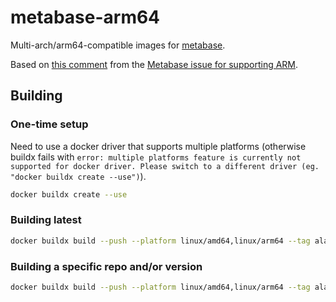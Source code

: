 # metabase-arm64

Multi-arch/arm64-compatible images for [metabase](https://hub.docker.com/r/metabase/metabase).

Based on [this comment](https://github.com/metabase/metabase/issues/13119#issuecomment-1000350647) from the [Metabase issue for supporting ARM](https://github.com/metabase/metabase/issues/13119).

## Building

### One-time setup

Need to use a docker driver that supports multiple platforms (otherwise buildx fails with `error: multiple platforms feature is currently not supported for docker driver. Please switch to a different driver (eg. "docker buildx create --use")`).

```sh
docker buildx create --use
```

### Building latest

```sh
docker buildx build --push --platform linux/amd64,linux/arm64 --tag alatook1981/metabase:latest .
```

### Building a specific repo and/or version

```sh
docker buildx build --push --platform linux/amd64,linux/arm64 --tag alatook1981/metabase:enterprise-v1.46.6.4 --build-arg metabase_repo=metabase-enterprise --build-arg metabase_version=v1.46.6.4 .
```
